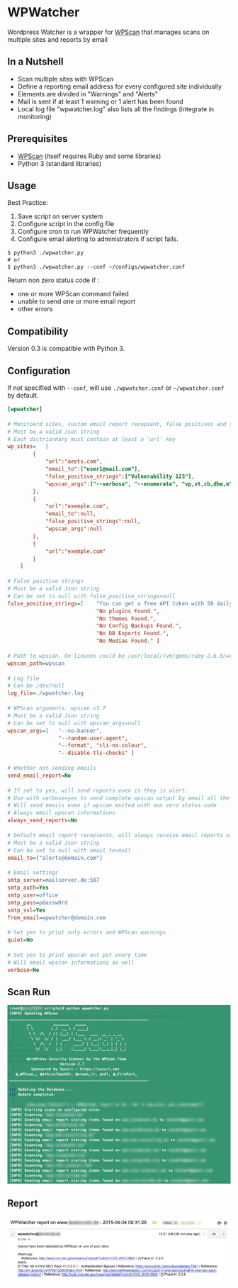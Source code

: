 # WPWatcher
Wordpress Watcher is a wrapper for [WPScan](http://wpscan.org/) that manages scans on multiple sites and reports by email

## In a Nutshell

  - Scan multiple sites with WPScan
  - Define a reporting email address for every configured site individually
  - Elements are divided in "Warnings" and "Alerts"
  - Mail is sent if at least 1 warning or 1 alert has been found
  - Local log file "wpwatcher.log" also lists all the findings (integrate in monitoring)

## Prerequisites 

  - [WPScan](http://wpscan.org/) (itself requires Ruby and some libraries)
  - Python 3 (standard libraries)

## Usage

Best Practice:
  1. Save script on server system
  2. Configure script in the config file
  4. Configure cron to run WPWatcher frequently
  5. Configure email alerting to administrators if script fails.

    $ python3 ./wpwatcher.py
    # or
    $ python3 ./wpwatcher.py --conf ~/configs/wpwatcher.conf

Return non zero status code if :
- one or more WPScan command failed
- unable to send one or more email report
- other errors

## Compatibility

Version 0.3 is compatible with Python 3.

## Configuration
If not specified with `--conf`, will use `./wpwatcher.conf` or `~/wpwatcher.conf` by default.
```ini
[wpwatcher]

# Monitoerd sites, custom email report recepient, false positives and specific wpscan arguments
# Must be a valid Json string
# Each dictrionnary must contain at least a 'url' key
wp_sites=   [
        {   
            "url":"aeets.com",
            "email_to":["user1@mail.com"], 
            "false_positive_strings":["Vulnerability 123"],
            "wpscan_args":["--verbose", "--enumerate", "vp,vt,cb,dbe,m"] 
        },
        {   
            "url":"exemple.com",
            "email_to":null, 
            "false_positive_strings":null,
            "wpscan_args":null
        },
        {   
            "url":"exemple.com"
        }
    ]

# False positive strings
# Must be a valid Json string
# Can be set to null with false_positive_strings=null
false_positive_strings=[    "You can get a free API token with 50 daily requests by registering at https://wpvulndb.com/users/sign_up",
                            "No plugins Found.",
                            "No themes Found.",
                            "No Config Backups Found.", 
                            "No DB Exports Found.",
                            "No Medias Found." ]
                            
# Path to wpscan. On linuxes could be /usr/local/rvm/gems/ruby-2.6.0/wrappers/wpscan
wpscan_path=wpscan

# Log file
# Can be /dev/null
log_file=./wpwatcher.log

# WPScan arguments. wpscan v3.7
# Must be a valid Json string
# Can be set to null with wpscan_args=null
wpscan_args=[   "--no-banner",
                "--random-user-agent", 
                "--format", "cli-no-colour",
                "--disable-tls-checks" ]

# Whether not sending emails
send_email_report=No

# If set to yes, will send reports even is they is alert.
# Use with verbose=yes to send complete wpscan output by email all the time
# Will send emails even if wpscan exited with non zero status code
# Always email wpscan informations
always_send_reports=No

# Default email report recepients, will always receive email reports of all sites
# Must be a valid Json string
# Can be set to null with email_to=null
email_to=["alerts@domain.com"]

# Email settings
smtp_server=mailserver.de:587
smtp_auth=Yes
smtp_user=office
smtp_pass=p@assw0rd
smtp_ssl=Yes
from_email=wpwatcher@domain.com

# Set yes to print only errors and WPScan warnings
quiet=No

# Set yes to print wpscan out put every time
# Will email wpscan informations as well
verbose=No
```
## Scan Run

![WPWatcher Screenshot](/screens/wpwatcher.png "WPWatcher Run")

## Report

![WPWatcher Report](/screens/wpwatcher-report.png "WPWatcher Report")
